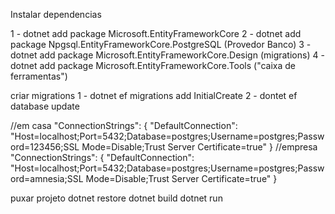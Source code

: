 Instalar dependencias

1 - dotnet add package Microsoft.EntityFrameworkCore
2 - dotnet add package Npgsql.EntityFrameworkCore.PostgreSQL (Provedor Banco)
3 - dotnet add package Microsoft.EntityFrameworkCore.Design (migrations)
4 - dotnet add package Microsoft.EntityFrameworkCore.Tools ("caixa de ferramentas")

criar migrations
1 - dotnet ef migrations add InitialCreate
2 - dontet ef database update

//em casa
"ConnectionStrings": {
"DefaultConnection": "Host=localhost;Port=5432;Database=postgres;Username=postgres;Password=123456;SSL Mode=Disable;Trust Server Certificate=true"
}
//empresa
"ConnectionStrings": {
"DefaultConnection": "Host=localhost;Port=5432;Database=postgres;Username=postgres;Password=amnesia;SSL Mode=Disable;Trust Server Certificate=true"
}

puxar projeto
dotnet restore
dotnet build
dotnet run
